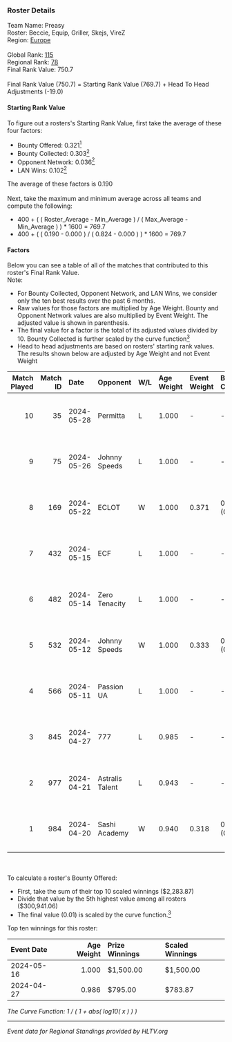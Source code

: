 ### Roster Details<br />
Team Name: Preasy<br />
Roster: Beccie, Equip, Griller, Skejs, VireZ<br />
Region: [Europe]( ../standings_europe.md)<br />
<br />
Global Rank: [115](../standings_global.md)<br />
Regional Rank: [78]( ../standings_europe.md)<br />
Final Rank Value:  750.7<br />
<br />
Final Rank Value (750.7) = Starting Rank Value (769.7) + Head To Head Adjustments (-19.0)<br />

#### Starting Rank Value<br />
To figure out a rosters's Starting Rank Value, first take the average of these four factors:<br />
- Bounty Offered: 0.321[<sup>1</sup>](#table2)
- Bounty Collected: 0.303[<sup>2</sup>](#table1)
- Opponent Network: 0.036[<sup>2</sup>](#table1)
- LAN Wins: 0.102[<sup>2</sup>](#table1)

The average of these factors is 0.190<br />
<br />
Next, take the maximum and minimum average across all teams and compute the following:<br />
- 400 + ( ( Roster_Average - Min_Average ) / ( Max_Average - Min_Average ) ) * 1600 = 769.7
- 400 + ( ( 0.190 - 0.000 ) / ( 0.824 - 0.000 ) ) * 1600 = 769.7


#### Factors<br />
Below you can see a table of all of the matches that contributed to this roster's Final Rank Value.<br />
Note:<br />

- For Bounty Collected, Opponent Network, and LAN Wins, we consider only the ten best results over the past 6 months.
- Raw values for those factors are multiplied by Age Weight. Bounty and Opponent Network values are also multiplied by Event Weight. The adjusted value is shown in parenthesis.
- The final value for a factor is the total of its adjusted values divided by 10. Bounty Collected is further scaled by the curve function[<sup>3</sup>](#curveFunction)
- Head to head adjustments are based on rosters' starting rank values. The results shown below are adjusted by Age Weight and not Event Weight
<span id="table1"></span><br />


| Match Played | Match ID | Date       | Opponent        | W/L | Age Weight | Event Weight | Bounty Collected | Opponent Network | LAN Wins  | H2H Adj. | Roster                                 |
| -: | -: | :- | :- | :- | :- | :- | :- | :- | :- | -: | :- |
|           10 |       35 | 2024-05-28 | Permitta        | L   | 1.000      | -            | -                | -                | -         |   -11.07 | Beccie, Equip, Griller, Skejs, VireZ   |
|            9 |       75 | 2024-05-26 | Johnny Speeds   | L   | 1.000      | -            | -                | -                | -         |    -7.50 | Beccie, Equip, Griller, Skejs, VireZ   |
|            8 |      169 | 2024-05-22 | ECLOT           | W   | 1.000      | 0.371        | 0.084 (0.031)    | 0.530 (0.196)    | 0 (0.000) |    25.25 | Beccie, Equip, Griller, Skejs, VireZ   |
|            7 |      432 | 2024-05-15 | ECF             | L   | 1.000      | -            | -                | -                | -         |   -10.13 | Beccie, Equip, Griller, Skejs, VireZ   |
|            6 |      482 | 2024-05-14 | Zero Tenacity   | L   | 1.000      | -            | -                | -                | -         |    -6.51 | AcilioN, Beccie, Equip, Griller, VireZ |
|            5 |      532 | 2024-05-12 | Johnny Speeds   | W   | 1.000      | 0.333        | 0.057 (0.019)    | 0.492 (0.164)    | 0 (0.000) |    24.02 | Beccie, Equip, Griller, Skejs, VireZ   |
|            4 |      566 | 2024-05-11 | Passion UA      | L   | 1.000      | -            | -                | -                | -         |    -7.72 | Beccie, Equip, Griller, Skejs, VireZ   |
|            3 |      845 | 2024-04-27 | 777             | L   | 0.985      | -            | -                | -                | -         |   -17.30 | Beccie, Equip, Griller, Skejs, VireZ   |
|            2 |      977 | 2024-04-21 | Astralis Talent | L   | 0.943      | -            | -                | -                | -         |   -13.88 | Beccie, Equip, Griller, Skejs, VireZ   |
|            1 |      984 | 2024-04-20 | Sashi Academy   | W   | 0.940      | 0.318        | 0.001 (0.000)    | 0.000 (0.000)    | 1 (0.940) |     5.80 | Beccie, Equip, Griller, Skejs, VireZ   |

<br />
<span id="table2"></span><br />
To calculate a roster's Bounty Offered:<br />

- First, take the sum of their top 10 scaled winnings ($2,283.87)
- Divide that value by the 5th highest value among all rosters ($300,941.06)
- The final value (0.01) is scaled by the curve function.[<sup>3</sup>](#curveFunction)

Top ten winnings for this roster:<br />

| Event Date | Age Weight | Prize Winnings | Scaled Winnings |
| :- | -: | :- | :- |
| 2024-05-16 |      1.000 | $1,500.00      | $1,500.00       |
| 2024-04-27 |      0.986 | $795.00        | $783.87         |


<span id="curveFunction"></span>_The Curve Function: 1 / ( 1 + abs( log10( x ) ) )_<br />

---
_Event data for Regional Standings provided by HLTV.org_<br />
